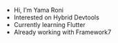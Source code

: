 - Hi, I’m Yama Roni
- Interested on Hybrid Devtools
- Currently learning Flutter
- Already working with Framework7
